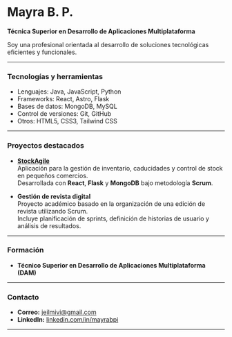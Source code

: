 # Mayra B. P.

**Técnica Superior en Desarrollo de Aplicaciones Multiplataforma**

Soy una profesional orientada al desarrollo de soluciones tecnológicas eficientes y funcionales.  


---

### Tecnologías y herramientas

- Lenguajes: Java, JavaScript, Python  
- Frameworks: React, Astro, Flask  
- Bases de datos: MongoDB, MySQL  
- Control de versiones: Git, GitHub  
- Otros: HTML5, CSS3, Tailwind CSS

---

### Proyectos destacados

- **[StockAgile](https://github.com/mayrabpi/StockAgile)**  
  Aplicación para la gestión de inventario, caducidades y control de stock en pequeños comercios.  
  Desarrollada con **React**, **Flask** y **MongoDB** bajo metodología **Scrum**.

- **Gestión de revista digital**  
  Proyecto académico basado en la organización de una edición de revista utilizando Scrum.  
  Incluye planificación de sprints, definición de historias de usuario y análisis de resultados.

---

### Formación

- **Técnico Superior en Desarrollo de Aplicaciones Multiplataforma (DAM)**  

---

### Contacto

- **Correo:** jeilmivi@gmail.com  
- **LinkedIn:** [linkedin.com/in/mayrabpi](https://www.linkedin.com/in/mayrabpi/)

---



